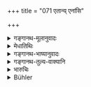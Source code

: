 +++
title = "071 एतान्य् एनांसि"

+++

<details><summary>गङ्गानथ-मूलानुवादः</summary>

Learn properly now those penances b y which all these offences, severally described, become expiated.—(71)
</details>

<details><summary>मेधातिथिः</summary>

प्रायश्चित्तनिमित्तान्य् उक्तानि । संज्ञाभेदश् च प्रायश्चित्तभेदार्थः । वक्ष्यमाणस्य संक्षेपवचनम् ॥ ११.७१ ॥
</details>

<details><summary>गङ्गानथ-भाष्यानुवादः</summary>

The occasions for expiation have been described. Each of them has been given a distinct name for the purpose of pointing out the expiatory rite suitable to each.

This verse puts in brief what is going to be expounded.—(71)
</details>

<details><summary>गङ्गानथ-तुल्य-वाक्यानि</summary>

*Gautama* (22.1).—‘Now follows the description of the penances.’

*Bodhāyana* (2.1.1).—‘Now the penances.’
</details>

<details><summary>भारुचिः</summary>

वक्ष्यमाणप्रायश्चित्तोपन्यासार्थः श्लोकः ॥ ११.७० ॥
</details>

<details><summary>Bühler</summary>

072	Learn (now) completely those penances, by means of which all the several offences mentioned (can) be expiated.
</details>
